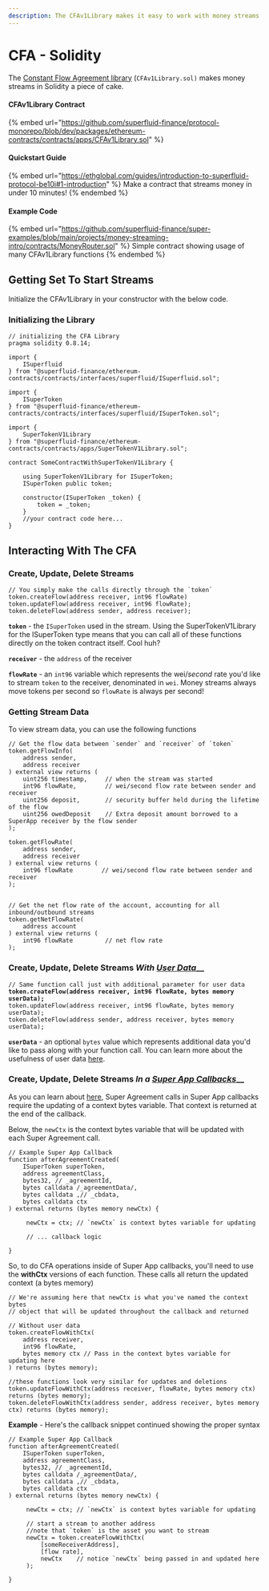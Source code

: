 ```yaml
---
description: The CFAv1Library makes it easy to work with money streams in Solidity!
---
```


# CFA - Solidity

The [Constant Flow Agreement library](https://github.com/superfluid-finance/protocol-monorepo/blob/dev/packages/ethereum-contracts/contracts/apps/CFAv1Library.sol) (`CFAv1Library.sol)` makes money streams in Solidity a piece of cake.&#x20;

#### **CFAv1Library Contract**

{% embed url="https://github.com/superfluid-finance/protocol-monorepo/blob/dev/packages/ethereum-contracts/contracts/apps/CFAv1Library.sol" %}

#### **Quickstart Guide**

{% embed url="https://ethglobal.com/guides/introduction-to-superfluid-protocol-be10i#1-introduction" %}
Make a contract that streams money in under 10 minutes!
{% endembed %}

#### **Example Code**

{% embed url="https://github.com/superfluid-finance/super-examples/blob/main/projects/money-streaming-intro/contracts/MoneyRouter.sol" %}
Simple contract showing usage of many CFAv1Library functions
{% endembed %}

## Getting Set To Start Streams

Initialize the CFAv1Library in your constructor with the below code.

### Initializing the Library

```solidity
// initializing the CFA Library
pragma solidity 0.8.14;

import { 
    ISuperfluid 
} from "@superfluid-finance/ethereum-contracts/contracts/interfaces/superfluid/ISuperfluid.sol";

import { 
    ISuperToken 
} from "@superfluid-finance/ethereum-contracts/contracts/interfaces/superfluid/ISuperToken.sol";

import {
    SuperTokenV1Library
} from "@superfluid-finance/ethereum-contracts/contracts/apps/SuperTokenV1Library.sol";

contract SomeContractWithSuperTokenV1Library {

    using SuperTokenV1Library for ISuperToken;
    ISuperToken public token;
    
    constructor(ISuperToken _token) {
        token = _token;
    }
    //your contract code here...
}
```

## Interacting With The CFA

### Create, Update, Delete Streams

```solidity
// You simply make the calls directly through the `token`
token.createFlow(address receiver, int96 flowRate)
token.updateFlow(address receiver, int96 flowRate);
token.deleteFlow(address sender, address receiver);
```

**`token`** - the `ISuperToken` used in the stream. Using the SuperTokenV1Library for the ISuperToken type means that you can call all of these functions directly on the token contract itself. Cool huh?

**`receiver`** - the `address` of the receiver

**`flowRate`** - an `int96` variable which represents the wei/_second_ rate you'd like to stream `token` to the receiver, denominated in `wei`. Money streams always move tokens per second so `flowRate` is always per second!

### Getting Stream Data

To view stream data, you can use the following functions

```solidity
// Get the flow data between `sender` and `receiver` of `token`
token.getFlowInfo(
    address sender,
    address receiver
) external view returns (
    uint256 timestamp,     // when the stream was started
    int96 flowRate,        // wei/second flow rate between sender and receiver
    uint256 deposit,       // security buffer held during the lifetime of the flow
    uint256 owedDeposit    // Extra deposit amount borrowed to a SuperApp receiver by the flow sender
);

token.getFlowRate(
    address sender,
    address receiver
) external view returns (
    int96 flowRate        // wei/second flow rate between sender and receiver
);


// Get the net flow rate of the account, accounting for all inbound/outbound streams
token.getNetFlowRate(
    address account
) external view returns (
    int96 flowRate         // net flow rate
);
```

### Create, Update, Delete Streams _With_ [_User Data_](../super-apps/user-data/)__

<pre class="language-solidity"><code class="lang-solidity">// Same function call just with additional parameter for user data
<strong>token.createFlow(address receiver, int96 flowRate, bytes memory userData);
</strong>token.updateFlow(address receiver, int96 flowRate, bytes memory userData);
token.deleteFlow(address sender, address receiver, bytes memory userData);
</code></pre>

**`userData`** - an optional `bytes` value which represents additional data you'd like to pass along with your function call. You can learn more about the usefulness of user data [here](../super-apps/user-data/).

### Create, Update, Delete Streams _In a_ [_Super App Callbacks_](../super-apps/super-app-callbacks/calling-agreements-in-super-apps.md)__

As you can learn about [here](../super-apps/super-app-callbacks/calling-agreements-in-super-apps.md), Super Agreement calls in Super App callbacks require the updating of a context bytes variable. That context is returned at the end of the callback.

Below, the `newCtx` is the context bytes variable that will be updated with each Super Agreement call.

```solidity
// Example Super App Callback
function afterAgreementCreated(
    ISuperToken superToken,
    address agreementClass,
    bytes32, // _agreementId,
    bytes calldata /_agreementData/,
    bytes calldata ,// _cbdata,
    bytes calldata ctx
) external returns (bytes memory newCtx) {
    
     newCtx = ctx; // `newCtx` is context bytes variable for updating
     
     // ... callback logic
    
}
```

So, to do CFA operations inside of Super App callbacks, you'll need to use the **withCtx** versions of each function.  These calls all return the updated context (a bytes memory)

```solidity
// We're assuming here that newCtx is what you've named the context bytes 
// object that will be updated throughout the callback and returned

// Without user data
token.createFlowWithCtx(
    address receiver, 
    int96 flowRate,
    bytes memory ctx // Pass in the context bytes variable for updating here
) returns (bytes memory);

//these functions look very similar for updates and deletions
token.updateFlowWithCtx(address receiver, flowRate, bytes memory ctx) returns (bytes memory);
token.deleteFlowWithCtx(address sender, address receiver, bytes memory ctx) returns (bytes memory);
```

**Example** - Here's the callback snippet continued showing the proper syntax

```solidity
// Example Super App Callback
function afterAgreementCreated(
    ISuperToken superToken,
    address agreementClass,
    bytes32, // _agreementId,
    bytes calldata /_agreementData/,
    bytes calldata ,// _cbdata,
    bytes calldata ctx
) external returns (bytes memory newCtx) {
    
     newCtx = ctx; // `newCtx` is context bytes variable for updating
     
     // start a stream to another address
     //note that `token` is the asset you want to stream
     newCtx = token.createFlowWithCtx(
         [someReceiverAddress], 
         [flow rate],
         newCtx    // notice `newCtx` being passed in and updated here
     );
    
}
```
